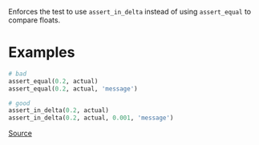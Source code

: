 
Enforces the test to use `assert_in_delta`
instead of using `assert_equal` to compare floats.

# Examples

```ruby
# bad
assert_equal(0.2, actual)
assert_equal(0.2, actual, 'message')

# good
assert_in_delta(0.2, actual)
assert_in_delta(0.2, actual, 0.001, 'message')
```

[Source](http://www.rubydoc.info/gems/rubocop/RuboCop/Cop/Minitest/AssertInDelta)